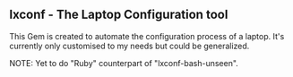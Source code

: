 lxconf - The Laptop Configuration tool
---

This Gem is created to automate the configuration process
of a laptop. It's currently only customised to my needs but
could be generalized.

NOTE: Yet to do "Ruby" counterpart of "lxconf-bash-unseen".
